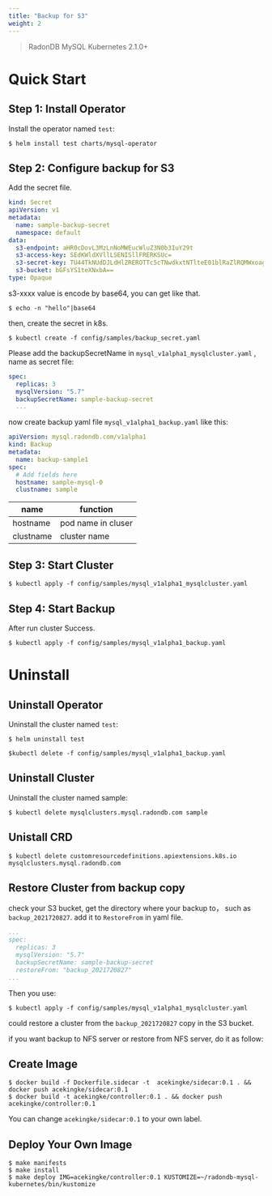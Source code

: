 ```yaml
---
title: "Backup for S3"
weight: 2
---
```


> RadonDB MySQL Kubernetes 2.1.0+

# Quick Start

## Step 1: Install Operator
Install the operator named `test`:

```shell
$ helm install test charts/mysql-operator
```

## Step 2: Configure backup for S3

Add the secret file.

```yaml
kind: Secret
apiVersion: v1
metadata:
  name: sample-backup-secret
  namespace: default
data:
  s3-endpoint: aHR0cDovL3MzLnNoMWEucWluZ3N0b3IuY29t
  s3-access-key: SEdKWldXVllLSENISllFRERKSUc=
  s3-secret-key: TU44TkNUdDJLdHlZREROTTc5cTNwdkxtNTlteE01blRaZlRQMWxoag==
  s3-bucket: bGFsYS1teXNxbA==
type: Opaque
```

s3-xxxx value is encode by base64, you can get like that.

```shell
$ echo -n "hello"|base64
```

then, create the secret in k8s.

```shell
$ kubectl create -f config/samples/backup_secret.yaml
```

Please add the backupSecretName in `mysql_v1alpha1_mysqlcluster.yaml` , name as secret file:

```yaml
spec:
  replicas: 3
  mysqlVersion: "5.7"
  backupSecretName: sample-backup-secret
  ...
```

now create backup yaml file `mysql_v1alpha1_backup.yaml` like this:

```yaml
apiVersion: mysql.radondb.com/v1alpha1
kind: Backup
metadata:
  name: backup-sample1
spec:
  # Add fields here
  hostname: sample-mysql-0
  clustname: sample

```
| name | function  | 
|------|--------|
|hostname|pod name in cluser|
|clustname|cluster name|

## Step 3: Start Cluster

```shell
$ kubectl apply -f config/samples/mysql_v1alpha1_mysqlcluster.yaml     
```

## Step 4: Start Backup

After run cluster Success.

```shell
$ kubectl apply -f config/samples/mysql_v1alpha1_backup.yaml
```

# Uninstall
## Uninstall Operator

Uninstall the cluster named `test`:

```shell
$ helm uninstall test

$kubectl delete -f config/samples/mysql_v1alpha1_backup.yaml
```

## Uninstall Cluster

Uninstall the cluster named sample:
```shell
$ kubectl delete mysqlclusters.mysql.radondb.com sample
```

## Unistall CRD

```shell
$ kubectl delete customresourcedefinitions.apiextensions.k8s.io mysqlclusters.mysql.radondb.com
```

## Restore Cluster from backup copy
check your S3 bucket, get the directory where your backup to， such as `backup_2021720827`. add it to `RestoreFrom` in yaml file.

```yaml
...
spec:
  replicas: 3
  mysqlVersion: "5.7"
  backupSecretName: sample-backup-secret
  restoreFrom: "backup_2021720827"
...
```
Then you use:

```shell
$ kubectl apply -f config/samples/mysql_v1alpha1_mysqlcluster.yaml     
```

could restore a cluster from the `backup_2021720827` copy in the S3 bucket.

if you want backup to NFS server or restore from NFS server, do it as follow:

## Create Image

```shell
$ docker build -f Dockerfile.sidecar -t  acekingke/sidecar:0.1 . && docker push acekingke/sidecar:0.1
$ docker build -t acekingke/controller:0.1 . && docker push acekingke/controller:0.1
```

You can change `acekingke/sidecar:0.1` to your own label.

## Deploy Your Own Image
```shell
$ make manifests
$ make install 
$ make deploy IMG=acekingke/controller:0.1 KUSTOMIZE=~/radondb-mysql-kubernetes/bin/kustomize 
```